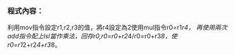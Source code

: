 ### 程式內容：
利用mov指令設定r1,r2,r3的值，將r4設定為2使用mul指令r0=r1*r4，
再使用兩次add指令配上lsl當作乘法，回存r0,r0=r0+r2*4/r0=r0+r3*8，使r0=r1*2+r2*4+r3*8。
